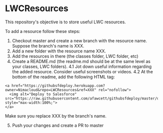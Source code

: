 # LWCResources

This repository's objective is to store useful LWC resources.

To add a resource follow these steps:

1. Checkout master and create a new branch with the resource name. Suppose the branch's name is XXX.
2. Add a new folder with the resource name XXX.
3. Add the resources in there (the classes folder, LWC folder, etc)
4. Create a README.md (the readme.md should be at the same level as your classes, LWC folders).
4.1 Jot down useful information regarding the added resource. Consider useful screenshots or videos.
4.2 At the bottom of the readme, add the following HTML tag:

```
<a href="https://githubsfdeploy.herokuapp.com?owner=Nimacloud&repo=LWCResources&ref=XXX" rel="nofollow">
  <img alt="Deploy to Salesforce" src="https://raw.githubusercontent.com/afawcett/githubsfdeploy/master/deploy.png" style="max-width:100%;">
</a>
```

Make sure you replace XXX by the branch's name.

5. Push your changes and create a PR to master
